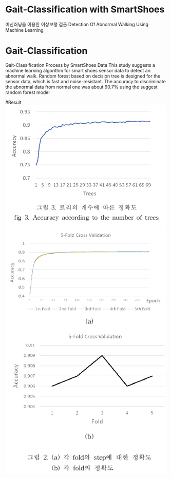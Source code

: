 # Gait-Classification with SmartShoes
머신러닝을 이용한 이상보행 검출
Detection Of Abnormal Walking Using Machine Learning

# Gait-Classification
Gait-Classification Process by SmartShoes Data
This study suggests a machine learning algorithm
for smart shoes sensor data to detect an abnormal
walk. Random forest based on decision tree is
designed for the sensor data, which is fast and
noise-resistant. The accuracy to discriminate the
abnormal data from normal one was about 90.7%
using the suggest random forest model

#Result
<img src="./Result/001.PNG" width="500">
<img src="./Result/002.PNG" width="500">

